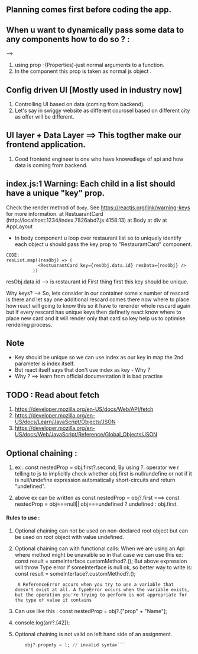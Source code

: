 ## Planning comes first before coding the app.

## When u want to dynamically pass some data to any components how to do so ? :

-->

1. using prop -(Properties)-just normal arguments to a function.
2. In the component this prop is taken as normal js object .

## Config driven UI [Mostly used in industry now]

1. Controlling UI based on data (coming from backend).
2. Let's say in swiggy website as different courosel based on different city as offer will be different.

## UI layer + Data Layer ==> This togther make our frontend application.

1. Good frontend engineer is one who have knowedlege of api and how data is coming from backend.

## index.js:1 Warning: Each child in a list should have a unique "key" prop.

Check the render method of `Body`. See https://reactjs.org/link/warning-keys for more information.
at RestuarantCard (http://localhost:1234/index.7826abd7.js:4158:13)
at Body
at div
at AppLayout

- In body component u loop over restaurant list so to uniquely identify each object u should pass the key prop to "RestaurantCard" component.

```
CODE:
resList.map((resObj) => (
            <RestuarantCard key={resObj.data.id} resData={resObj} />
          ))

```

resObj.data.id --> is restaurant id
First thing first this key should be unique.

Why keys?
--> So, lets consider in our container some x number of rescard is there and let say one additional rescard comes there now where to place how react will going to know this so it have to rerender whole rescard again but if every rescard has unique keys then definetly react know where to place new card and it will render only that card so key help us to optimise rendering process.

## Note

- Key should be unique so we can use index as our key in map the 2nd parameter is index itself.
- But react itself says that don't use index as key - Why ?
- Why ? ==> learn from official documentation it is bad practise

## TODO : Read about fetch

1. https://developer.mozilla.org/en-US/docs/Web/API/fetch
2. https://developer.mozilla.org/en-US/docs/Learn/JavaScript/Objects/JSON
3. https://developer.mozilla.org/en-US/docs/Web/JavaScript/Reference/Global_Objects/JSON

## Optional chaining :

1. ex : const nestedProp = obj.first?.second;
   By using ?. operator we r telling to js to implicitly check whether obj.first is null/undefine or not if it is null/undefine expression automatically short-circuits and return "undefined".

2. above ex can be written as const nestedProp = obj?.first
   ===> const nestedProp = obj===null|| obj===undefined ? undefined : obj.first.

#### Rules to use :

1. Optional chaining can not be used on non-declared root object but can be used on root object with value undefined.

2. Optional chaining can with functional calls: When we are using an Api where method might be unavaible so in that case we can use this
   ex: const result = someInterface.customMethod?.();
   But above expression will throw Type error if someInterface is null ok, so better way to write is:
   const result = someInterface?.customMethod?.();

   ```
    A ReferenceError occurs when you try to use a variable that doesn't exist at all. A TypeError occurs when the variable exists, but the operation you're trying to perform is not appropriate for the type of value it contains
   ```

3. Can use like this : const nestedProp = obj?.["prop" + "Name"];

4. console.log(arr?.[42]);
5. Optional chaining is not valid on left hand side of an assignment.

````ex : const obj = {};
       obj?.propety = 1; // invalid syntax```
````
